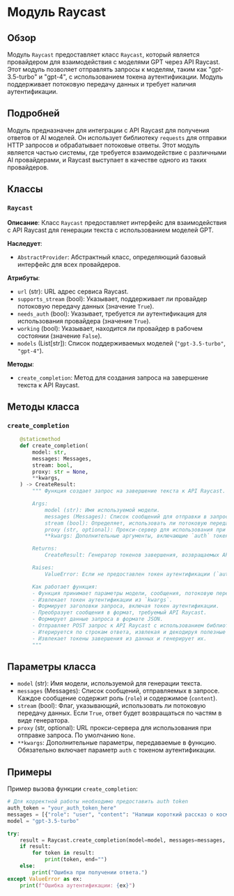 # Модуль Raycast

## Обзор

Модуль `Raycast` предоставляет класс `Raycast`, который является провайдером для взаимодействия с моделями GPT через API Raycast. Этот модуль позволяет отправлять запросы к моделям, таким как "gpt-3.5-turbo" и "gpt-4", с использованием токена аутентификации. Модуль поддерживает потоковую передачу данных и требует наличия аутентификации.

## Подробней

Модуль предназначен для интеграции с API Raycast для получения ответов от AI моделей. Он использует библиотеку `requests` для отправки HTTP запросов и обрабатывает потоковые ответы. Этот модуль является частью системы, где требуется взаимодействие с различными AI провайдерами, и Raycast выступает в качестве одного из таких провайдеров.

## Классы

### `Raycast`

**Описание**: Класс `Raycast` предоставляет интерфейс для взаимодействия с API Raycast для генерации текста с использованием моделей GPT.

**Наследует**:
- `AbstractProvider`: Абстрактный класс, определяющий базовый интерфейс для всех провайдеров.

**Атрибуты**:
- `url` (str): URL адрес сервиса Raycast.
- `supports_stream` (bool): Указывает, поддерживает ли провайдер потоковую передачу данных (значение `True`).
- `needs_auth` (bool): Указывает, требуется ли аутентификация для использования провайдера (значение `True`).
- `working` (bool): Указывает, находится ли провайдер в рабочем состоянии (значение `False`).
- `models` (List[str]): Список поддерживаемых моделей (`"gpt-3.5-turbo"`, `"gpt-4"`).

**Методы**:
- `create_completion`: Метод для создания запроса на завершение текста к API Raycast.

## Методы класса

### `create_completion`

```python
    @staticmethod
    def create_completion(
        model: str,
        messages: Messages,
        stream: bool,
        proxy: str = None,
        **kwargs,
    ) -> CreateResult:
        """ Функция создает запрос на завершение текста к API Raycast.

        Args:
            model (str): Имя используемой модели.
            messages (Messages): Список сообщений для отправки в запросе.
            stream (bool): Определяет, использовать ли потоковую передачу данных.
            proxy (str, optional): Прокси-сервер для использования при отправке запроса. По умолчанию `None`.
            **kwargs: Дополнительные аргументы, включающие `auth` токен.

        Returns:
            CreateResult: Генератор токенов завершения, возвращаемых API.

        Raises:
            ValueError: Если не предоставлен токен аутентификации (`auth`).

        Как работает функция:
        - Функция принимает параметры модели, сообщения, потоковую передачу и прокси.
        - Извлекает токен аутентификации из `kwargs`.
        - Формирует заголовки запроса, включая токен аутентификации.
        - Преобразует сообщения в формат, требуемый API Raycast.
        - Формирует данные запроса в формате JSON.
        - Отправляет POST запрос к API Raycast с использованием библиотеки `requests`.
        - Итерируется по строкам ответа, извлекая и декодируя полезные данные.
        - Извлекает токены завершения из данных и генерирует их.
        """
```

## Параметры класса

- `model` (str): Имя модели, используемой для генерации текста.
- `messages` (Messages): Список сообщений, отправляемых в запросе. Каждое сообщение содержит роль (`role`) и содержимое (`content`).
- `stream` (bool): Флаг, указывающий, использовать ли потоковую передачу данных. Если `True`, ответ будет возвращаться по частям в виде генератора.
- `proxy` (str, optional): URL прокси-сервера для использования при отправке запроса. По умолчанию `None`.
- `**kwargs`: Дополнительные параметры, передаваемые в функцию. Обязательно включает параметр `auth` с токеном аутентификации.

## Примеры

Пример вызова функции `create_completion`:

```python
# Для корректной работы необходимо предоставить auth token
auth_token = "your_auth_token_here"
messages = [{"role": "user", "content": "Напиши короткий рассказ о космосе."}]
model = "gpt-3.5-turbo"

try:
    result = Raycast.create_completion(model=model, messages=messages, stream=True, auth=auth_token)
    if result:
        for token in result:
            print(token, end="")
    else:
        print("Ошибка при получении ответа.")
except ValueError as ex:
    print(f"Ошибка аутентификации: {ex}")